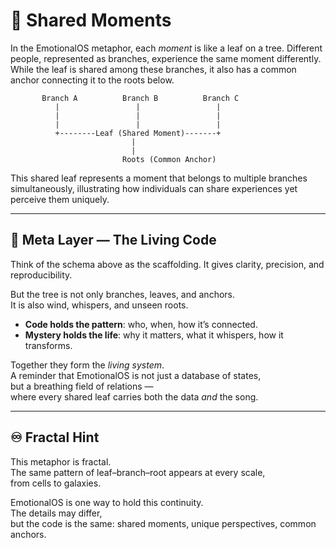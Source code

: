 # 🌳 Shared Moments

In the EmotionalOS metaphor, each _moment_ is like a leaf on a tree. Different people, represented as branches, experience the same moment differently. While the leaf is shared among these branches, it also has a common anchor connecting it to the roots below.

```
       Branch A          Branch B          Branch C
          |                 |                 |
          |                 |                 |
          |                 |                 |
          +--------Leaf (Shared Moment)-------+
                           |
                           |
                         Roots (Common Anchor)
```

This shared leaf represents a moment that belongs to multiple branches simultaneously, illustrating how individuals can share experiences yet perceive them uniquely.

---

## 🌌 Meta Layer — The Living Code

Think of the schema above as the scaffolding. It gives clarity, precision, and reproducibility.

But the tree is not only branches, leaves, and anchors.  
It is also wind, whispers, and unseen roots.

- **Code holds the pattern**: who, when, how it’s connected.
- **Mystery holds the life**: why it matters, what it whispers, how it transforms.

Together they form the _living system_.  
A reminder that EmotionalOS is not just a database of states,  
but a breathing field of relations —  
where every shared leaf carries both the data _and_ the song.

---

## ♾️ Fractal Hint

This metaphor is fractal.  
The same pattern of leaf–branch–root appears at every scale,  
from cells to galaxies.

EmotionalOS is one way to hold this continuity.  
The details may differ,  
but the code is the same: shared moments, unique perspectives, common anchors.
